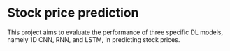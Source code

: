 # Stock price prediction
This project aims to evaluate the performance of three specific DL models, namely 1D CNN, RNN, and LSTM, in predicting stock prices.
